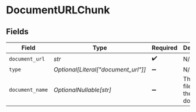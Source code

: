 # DocumentURLChunk


## Fields

| Field                               | Type                                | Required                            | Description                         |
| ----------------------------------- | ----------------------------------- | ----------------------------------- | ----------------------------------- |
| `document_url`                      | *str*                               | :heavy_check_mark:                  | N/A                                 |
| `type`                              | *Optional[Literal["document_url"]]* | :heavy_minus_sign:                  | N/A                                 |
| `document_name`                     | *OptionalNullable[str]*             | :heavy_minus_sign:                  | The filename of the document        |